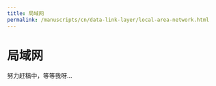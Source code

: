 ```yaml
---
title: 局域网
permalink: /manuscripts/cn/data-link-layer/local-area-network.html
---
```


# 局域网

努力赶稿中，等等我呀...
